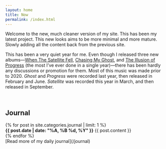 ```yaml
---
layout: home
title: Now
permalink: /index.html
---
```


Welcome to the new, much cleaner version of my site. This has been my latest project. This new looks aims to be more minimal and more mature. Slowly adding all the content back from the previous site.

This has been a very quiet year for me. Even though I released three new albums—[When The Satellite Fell](satellite), [Chasing My Ghost](ghost), and [The Illusion of Progress](progress) (the most I’ve ever done in a single year)—there has been hardly any discussions or promotion for them. Most of this music was made prior to 2020. *Ghost* and *Progress* were recorded last year, then released in February and June. *Satellite* was recorded this year in March, and then released in September.

<br>

## Journal

<div class="posts">
  {% for post in site.categories.journal | limit: 1 %}
  <article class="post">
    <strong><time datetime="{{ post.date | date_to_xmlschema }}" class="post-date">{{ post.date | date: "%A, %B %d, %Y" }}</time></strong>
    {{ post.content }}
  </article>
  {% endfor %}
</div>
[Read more of my daily journal](/journal)
